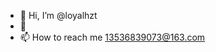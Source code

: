 - 👋 Hi, I’m @loyalhzt
- 👀 
- 📫 How to reach me 13536839073@163.com

<!---
loyalhzt/loyalhzt is a ✨ special ✨ repository because its `README.md` (this file) appears on your GitHub profile.
You can click the Preview link to take a look at your changes.
--->
